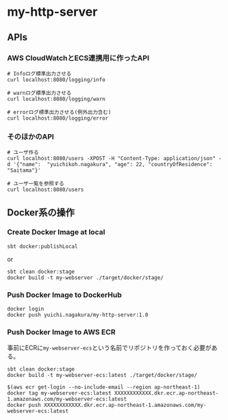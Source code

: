 # my-http-server

## APIs

### AWS CloudWatchとECS連携用に作ったAPI

```
# Infoログ標準出力させる
curl localhost:8080/logging/info

# warnログ標準出力させる
curl localhost:8080/logging/warn

# errorログ標準出力させる(例外出力含む)
curl localhost:8080/logging/error
```

### そのほかのAPI

```
# ユーザ作る
curl localhost:8080/users -XPOST -H "Content-Type: application/json" -d '{"name":  "yuichikoh.nagakura", "age": 22, "countryOfResidence": "Saitama"}'

# ユーザ一覧を参照する
curl localhost:8080/users 
```

## Docker系の操作

### Create Docker Image at local

```
sbt docker:publishLocal
```

or

```
sbt clean docker:stage
docker build -t my-webserver ./target/docker/stage/
```


### Push Docker Image to DockerHub

```
docker login
docker push yuichi.nagakura/my-http-server:1.0
```

### Push Docker Image to AWS ECR

事前にECRに`my-webserver-ecs`という名前でリポジトリを作っておく必要がある。

```
sbt clean docker:stage
docker build -t my-webserver-ecs:latest ./target/docker/stage/

$(aws ecr get-login --no-include-email --region ap-northeast-1)
docker tag my-webserver-ecs:latest XXXXXXXXXXXX.dkr.ecr.ap-northeast-1.amazonaws.com/my-webserver-ecs:latest
docker push XXXXXXXXXXXX.dkr.ecr.ap-northeast-1.amazonaws.com/my-webserver-ecs:latest
```
